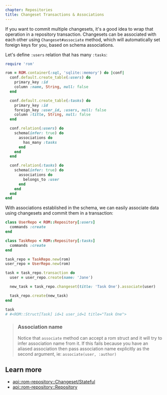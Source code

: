 ```yaml
---
chapter: Repositories
title: Changeset Transactions & Associations
---
```


If you want to commit multiple changesets, it's a good idea to wrap that operation in a
repository transaction. Changesets can be associated with each other using `Changeset#associate`
method, which will automatically set foreign keys for you, based on schema associations.

Let's define `:users` relation that has many `:tasks`:

``` ruby
require 'rom'

rom = ROM.container(:sql, 'sqlite::memory') do |conf|
  conf.default.create_table(:users) do
    primary_key :id
    column :name, String, null: false
  end

  conf.default.create_table(:tasks) do
    primary_key :id
    foreign_key :user_id, :users, null: false
    column :title, String, null: false
  end

  conf.relation(:users) do
    schema(infer: true) do
      associations do
        has_many :tasks
      end
    end
  end

  conf.relation(:tasks) do
    schema(infer: true) do
      associations do
        belongs_to :user
      end
    end
  end
end
```

With associations established in the schema, we can easily associate data using changesets and commit
them in a transaction:

``` ruby
class UserRepo < ROM::Repository[:users]
  commands :create
end

class TaskRepo < ROM::Repository[:tasks]
  commands :create
end

task_repo = TaskRepo.new(rom)
user_repo = UserRepo.new(rom)

task = task_repo.transaction do
  user = user_repo.create(name: 'Jane')

  new_task = task_repo.changeset(title: 'Task One').associate(user)

  task_repo.create(new_task)
end

task
# #<ROM::Struct[Task] id=1 user_id=1 title="Task One">
```

> ### Association name
>
> Notice that `associate` method can accept a rom struct and it will try to infer
> association name from it. If this fails because you have an aliased association
> then pass association name explicitly as the second argument, ie: `associate(user, :author)`

## Learn more

* [api::rom-repository::Changeset/Stateful](#associate)
* [api::rom-repository::Repository](#transaction)
